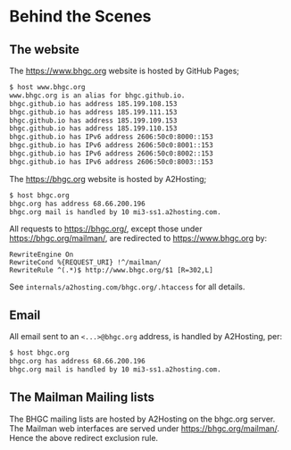 # Behind the Scenes

## The website

The https://www.bhgc.org website is hosted by GitHub Pages;

```sh
$ host www.bhgc.org
www.bhgc.org is an alias for bhgc.github.io.
bhgc.github.io has address 185.199.108.153
bhgc.github.io has address 185.199.111.153
bhgc.github.io has address 185.199.109.153
bhgc.github.io has address 185.199.110.153
bhgc.github.io has IPv6 address 2606:50c0:8000::153
bhgc.github.io has IPv6 address 2606:50c0:8001::153
bhgc.github.io has IPv6 address 2606:50c0:8002::153
bhgc.github.io has IPv6 address 2606:50c0:8003::153
```


The https://bhgc.org website is hosted by A2Hosting;

```sh
$ host bhgc.org
bhgc.org has address 68.66.200.196
bhgc.org mail is handled by 10 mi3-ss1.a2hosting.com.
```

All requests to https://bhgc.org/, except those under
https://bhgc.org/mailman/, are redirected to https://www.bhgc.org by:

```
RewriteEngine On
RewriteCond %{REQUEST_URI} !^/mailman/
RewriteRule ^(.*)$ http://www.bhgc.org/$1 [R=302,L]
```

See `internals/a2hosting.com/bhgc.org/.htaccess` for all details.


## Email

All email sent to an `<...>@bhgc.org` address, is handled by A2Hosting, per:

```sh
$ host bhgc.org
bhgc.org has address 68.66.200.196
bhgc.org mail is handled by 10 mi3-ss1.a2hosting.com.
```


## The Mailman Mailing lists

The BHGC mailing lists are hosted by A2Hosting on the bhgc.org server.
The Mailman web interfaces are served under https://bhgc.org/mailman/.
Hence the above redirect exclusion rule.
